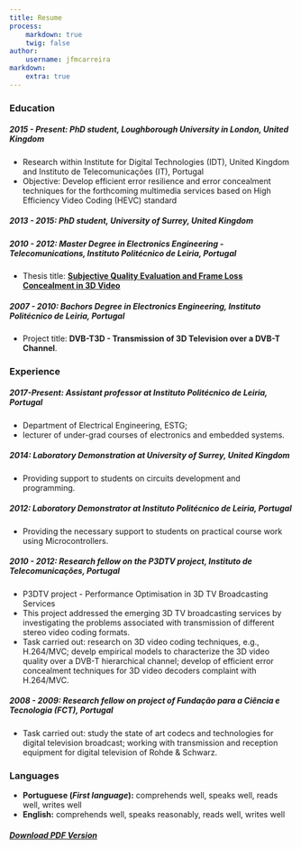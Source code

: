```yaml
---
title: Resume
process:
    markdown: true
    twig: false
author:
    username: jfmcarreira
markdown:
    extra: true
---
```


### **Education**

##### **2015 - Present: PhD student, Loughborough University in London, United Kingdom**
+ Research within Institute for Digital Technologies (IDT), United Kingdom and  Instituto de Telecomunicações (IT), Portugal
+ Objective: Develop efficient error resilience and error concealment techniques for the forthcoming multimedia services based on High Efficiency Video Coding (HEVC) standard

##### **2013 - 2015: PhD student, University of Surrey, United Kingdom**

##### **2010 - 2012: Master Degree in Electronics Engineering - Telecomunications, Instituto Politécnico de Leiria, Portugal**
+ Thesis title: [**Subjective Quality Evaluation and Frame Loss Concealment in 3D Video**](/user/media/master_thesis_jcarreira.pdf)

##### **2007 - 2010: Bachors Degree in Electronics Engineering, Instituto Politécnico de Leiria, Portugal**
+ Project title: **DVB-T3D - Transmission of 3D Television over a DVB-T Channel**.


### **Experience**

##### **2017-Present: Assistant professor at Instituto Politécnico de Leiria, Portugal**
+ Department of Electrical Engineering, ESTG;
+ lecturer of under-grad courses of electronics and embedded systems.

##### **2014: Laboratory Demonstration at University of Surrey, United Kingdom**
+ Providing  support to students on circuits development and programming.

##### **2012: Laboratory Demonstrator at Instituto Politécnico de Leiria, Portugal**
+ Providing the necessary support to students on practical course work using Microcontrollers.

##### **2010 - 2012: Research fellow on the P3DTV project, Instituto de Telecomunicações, Portugal**
+ P3DTV project - Performance Optimisation in 3D TV Broadcasting Services
+ This project addressed the emerging 3D TV broadcasting services by investigating the problems associated with transmission of different stereo video coding formats.
+ Task carried out: research  on 3D video coding techniques, e.g., H.264/MVC; develp empirical models to characterize the 3D video quality over a DVB-T hierarchical channel; develop of efficient error concealment techniques for 3D video decoders complaint with H.264/MVC.

##### **2008 - 2009: Research fellow on project of Fundação para a Ciência e Tecnologia (FCT), Portugal**
+ Task carried out:  study the state of art codecs and technologies for digital television broadcast; working with transmission and reception equipment for digital television of Rohde & Schwarz.



### **Languages**
+ **Portuguese (*First language*):** comprehends well, speaks well, reads well, writes well
+ **English:** comprehends well, speaks reasonably, reads well, writes well



##### [Download PDF Version](cv_joao_carreira_two_columns.pdf)
